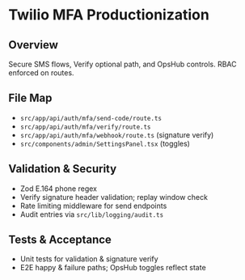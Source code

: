 <!--
AI Summary: Productionizing Twilio MFA/SMS with Zod E.164 validation, webhook signature verification, rate limits, and audit logging.
-->

# Twilio MFA Productionization

## Overview

Secure SMS flows, Verify optional path, and OpsHub controls. RBAC enforced on routes.

## File Map

- `src/app/api/auth/mfa/send-code/route.ts`
- `src/app/api/auth/mfa/verify/route.ts`
- `src/app/api/auth/mfa/webhook/route.ts` (signature verify)
- `src/components/admin/SettingsPanel.tsx` (toggles)

## Validation & Security

- Zod E.164 phone regex
- Verify signature header validation; replay window check
- Rate limiting middleware for send endpoints
- Audit entries via `src/lib/logging/audit.ts`

## Tests & Acceptance

- Unit tests for validation & signature verify
- E2E happy & failure paths; OpsHub toggles reflect state
